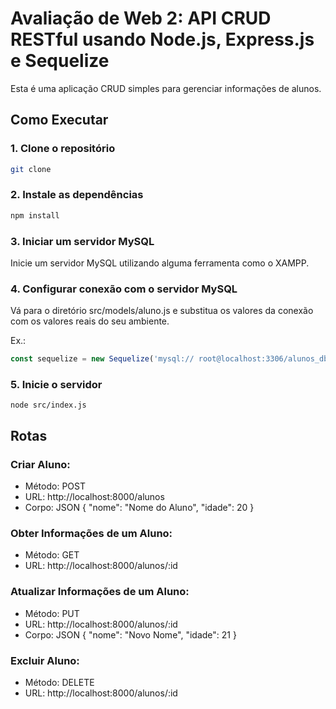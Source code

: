 # Avaliação de Web 2: API CRUD RESTful usando Node.js, Express.js e Sequelize

Esta é uma aplicação CRUD simples para gerenciar informações de alunos.

## Como Executar
### 1. Clone o repositório
```bash
git clone
```
### 2. Instale as dependências
```bash
npm install
```
### 3. Iniciar um servidor MySQL
Inicie um servidor MySQL utilizando alguma ferramenta como o XAMPP.
### 4. Configurar conexão com o servidor MySQL
Vá para o diretório src/models/aluno.js e substitua os valores da conexão com os valores reais do seu ambiente.

Ex.:
```js
const sequelize = new Sequelize('mysql:// root@localhost:3306/alunos_db');
```
### 5. Inicie o servidor 
```
node src/index.js
```

## Rotas
### Criar Aluno:
- Método: POST
- URL: http://localhost:8000/alunos
- Corpo: JSON { "nome": "Nome do Aluno", "idade": 20 }

### Obter Informações de um Aluno:
- Método: GET
- URL: http://localhost:8000/alunos/:id

### Atualizar Informações de um Aluno:
- Método: PUT
- URL: http://localhost:8000/alunos/:id
- Corpo: JSON { "nome": "Novo Nome", "idade": 21 }

### Excluir Aluno:
- Método: DELETE
- URL: http://localhost:8000/alunos/:id

